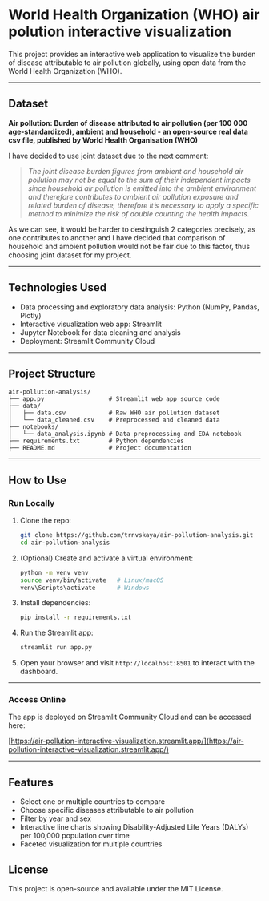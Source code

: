 # World Health Organization (WHO) air polution interactive visualization
This project provides an interactive web application to visualize the burden of disease attributable to air pollution globally, using open data from the World Health Organization (WHO).

---

## **Dataset**
**Air pollution: Burden of disease attributed to air pollution (per 100 000 age-standardized), ambient and household - an open-source real data csv file, published by World Health Organisation (WHO)**

I have decided to use joint dataset due to the next comment:

> *The joint disease burden figures from ambient and household air pollution may not be equal to the sum of their independent impacts since household air pollution is emitted into the ambient environment and therefore contributes to ambient air pollution exposure and related burden of disease, therefore it’s necessary to apply a specific method to minimize the risk of double counting the health impacts.*

As we can see, it would be harder to destinguish 2 categories precisely, as one contributes to another and I have decided that comparison of household and ambient pollution would not be fair due to this factor, thus choosing joint dataset for my project.

---

## Technologies Used

* Data processing and exploratory data analysis: Python (NumPy, Pandas, Plotly)
* Interactive visualization web app: Streamlit
* Jupyter Notebook for data cleaning and analysis
* Deployment: Streamlit Community Cloud

---

## Project Structure

```
air-pollution-analysis/
├── app.py                  # Streamlit web app source code
├── data/
│   ├── data.csv            # Raw WHO air pollution dataset
│   └── data_cleaned.csv    # Preprocessed and cleaned data
├── notebooks/
│   └── data_analysis.ipynb # Data preprocessing and EDA notebook
├── requirements.txt        # Python dependencies
├── README.md               # Project documentation
```

---

## How to Use

### Run Locally

1. Clone the repo:

   ```bash
   git clone https://github.com/trnvskaya/air-pollution-analysis.git
   cd air-pollution-analysis
   ```

2. (Optional) Create and activate a virtual environment:

   ```bash
   python -m venv venv
   source venv/bin/activate   # Linux/macOS
   venv\Scripts\activate      # Windows
   ```

3. Install dependencies:

   ```bash
   pip install -r requirements.txt
   ```

4. Run the Streamlit app:

   ```bash
   streamlit run app.py
   ```

5. Open your browser and visit `http://localhost:8501` to interact with the dashboard.

---

### Access Online

The app is deployed on Streamlit Community Cloud and can be accessed here:

[https://air-pollution-interactive-visualization.streamlit.app/](https://air-pollution-interactive-visualization.streamlit.app/)

---

## Features

* Select one or multiple countries to compare
* Choose specific diseases attributable to air pollution
* Filter by year and sex
* Interactive line charts showing Disability-Adjusted Life Years (DALYs) per 100,000 population over time
* Faceted visualization for multiple countries

## License

This project is open-source and available under the MIT License.
